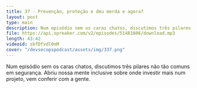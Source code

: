 ```yaml
---
title: 37 - Prevenção, proteção e deu merda e agora?
layout: post
type: main
description: Num episódio sem os caras chatos, discutimos três pilares não tão comuns em segurança. Abriu nossa mente inclusive sobre onde investir mais num projeto, vem conferir com a gente.
file: https://api.spreaker.com/v2/episodes/51481606/download.mp3
length: 43:42
videoid: sbfDfvdl0nM
cover: "/devsecopspodcast/assets/img/337.png"
---
```


Num episódio sem os caras chatos, discutimos três pilares não tão comuns em segurança. Abriu nossa mente inclusive sobre onde investir mais num projeto, vem conferir com a gente.